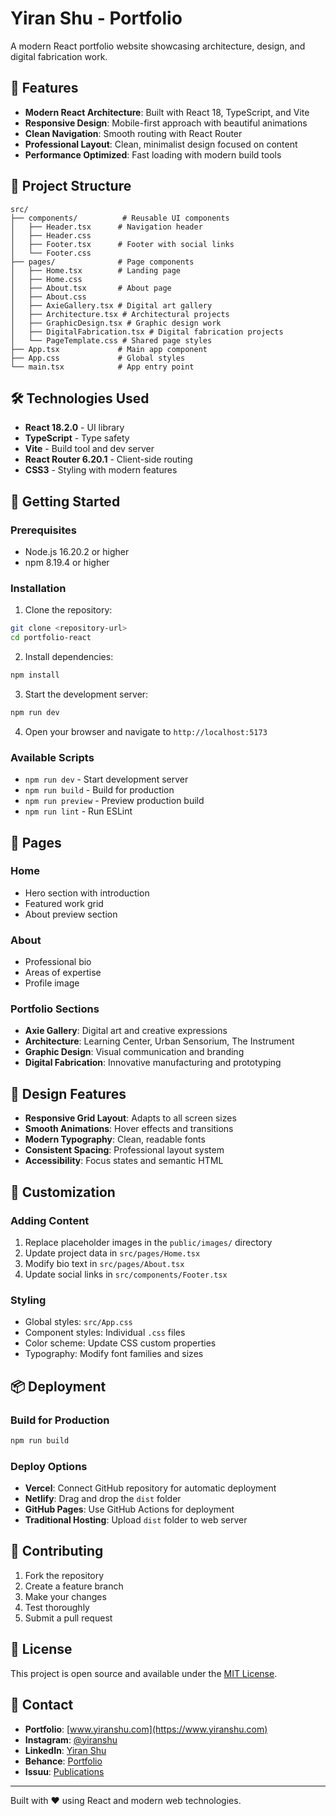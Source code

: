 # Yiran Shu - Portfolio

A modern React portfolio website showcasing architecture, design, and digital fabrication work.

## 🚀 Features

- **Modern React Architecture**: Built with React 18, TypeScript, and Vite
- **Responsive Design**: Mobile-first approach with beautiful animations
- **Clean Navigation**: Smooth routing with React Router
- **Professional Layout**: Clean, minimalist design focused on content
- **Performance Optimized**: Fast loading with modern build tools

## 📁 Project Structure

```
src/
├── components/          # Reusable UI components
│   ├── Header.tsx      # Navigation header
│   ├── Header.css
│   ├── Footer.tsx      # Footer with social links
│   └── Footer.css
├── pages/              # Page components
│   ├── Home.tsx        # Landing page
│   ├── Home.css
│   ├── About.tsx       # About page
│   ├── About.css
│   ├── AxieGallery.tsx # Digital art gallery
│   ├── Architecture.tsx # Architectural projects
│   ├── GraphicDesign.tsx # Graphic design work
│   ├── DigitalFabrication.tsx # Digital fabrication projects
│   └── PageTemplate.css # Shared page styles
├── App.tsx             # Main app component
├── App.css             # Global styles
└── main.tsx            # App entry point
```

## 🛠️ Technologies Used

- **React 18.2.0** - UI library
- **TypeScript** - Type safety
- **Vite** - Build tool and dev server
- **React Router 6.20.1** - Client-side routing
- **CSS3** - Styling with modern features

## 🚀 Getting Started

### Prerequisites

- Node.js 16.20.2 or higher
- npm 8.19.4 or higher

### Installation

1. Clone the repository:
```bash
git clone <repository-url>
cd portfolio-react
```

2. Install dependencies:
```bash
npm install
```

3. Start the development server:
```bash
npm run dev
```

4. Open your browser and navigate to `http://localhost:5173`

### Available Scripts

- `npm run dev` - Start development server
- `npm run build` - Build for production
- `npm run preview` - Preview production build
- `npm run lint` - Run ESLint

## 📱 Pages

### Home
- Hero section with introduction
- Featured work grid
- About preview section

### About
- Professional bio
- Areas of expertise
- Profile image

### Portfolio Sections
- **Axie Gallery**: Digital art and creative expressions
- **Architecture**: Learning Center, Urban Sensorium, The Instrument
- **Graphic Design**: Visual communication and branding
- **Digital Fabrication**: Innovative manufacturing and prototyping

## 🎨 Design Features

- **Responsive Grid Layout**: Adapts to all screen sizes
- **Smooth Animations**: Hover effects and transitions
- **Modern Typography**: Clean, readable fonts
- **Consistent Spacing**: Professional layout system
- **Accessibility**: Focus states and semantic HTML

## 🔧 Customization

### Adding Content
1. Replace placeholder images in the `public/images/` directory
2. Update project data in `src/pages/Home.tsx`
3. Modify bio text in `src/pages/About.tsx`
4. Update social links in `src/components/Footer.tsx`

### Styling
- Global styles: `src/App.css`
- Component styles: Individual `.css` files
- Color scheme: Update CSS custom properties
- Typography: Modify font families and sizes

## 📦 Deployment

### Build for Production
```bash
npm run build
```

### Deploy Options
- **Vercel**: Connect GitHub repository for automatic deployment
- **Netlify**: Drag and drop the `dist` folder
- **GitHub Pages**: Use GitHub Actions for deployment
- **Traditional Hosting**: Upload `dist` folder to web server

## 🤝 Contributing

1. Fork the repository
2. Create a feature branch
3. Make your changes
4. Test thoroughly
5. Submit a pull request

## 📄 License

This project is open source and available under the [MIT License](LICENSE).

## 👤 Contact

- **Portfolio**: [www.yiranshu.com](https://www.yiranshu.com)
- **Instagram**: [@yiranshu](https://www.instagram.com/yiranshu/)
- **LinkedIn**: [Yiran Shu](https://www.linkedin.com/in/yiranshu/)
- **Behance**: [Portfolio](https://www.behance.net/gallery/47954635/Portfolio)
- **Issuu**: [Publications](https://issuu.com/shuyiran/)

---

Built with ❤️ using React and modern web technologies.
